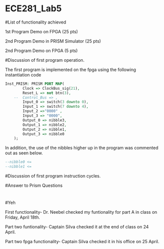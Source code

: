 ECE281_Lab5
===========
#List of functionality achieved

1st Program Demo on FPGA (25 pts)	

2nd Program Demo in PRISM Simulator  (25 pts)

2nd Program Demo on FPGA	(5 pts)


#Discussion of first program operation.

The first program is implemented on the fpga using the following instantiation code
```vhdl
Inst_PRISM: PRISM PORT MAP(
		Clock => ClockBus_sig(21),
		Reset_L => not btn(3),
	--	Control_Bus => ,
		Input_0 => switch(3 downto 0),
		Input_1 => switch(7 downto 4),
		Input_2 =>"0000" ,
		Input_3 => "0000",
		Output_0 => nibble3,
		Output_1 => nibble2,
		Output_2 => nibble1,
		Output_3 => nibble0
	);
```

In addition, the use of the nibbles higher up in the program was commented out as seen below.
```vhdl
--nibble0 <= 
--nibble1 <= 
```


#Discussion of first program instruction cycles.

#Answer to Prism Questions

#
#Yeh

First functionality-
Dr. Neebel checked my funtionality for part A in class on Friday, April 18th. 

Part two funtionality-
Captain Silva checked it at the end of class on 24 April.

Part two fpga functionality-
Captain Silva checked it in his office on 25 April.
